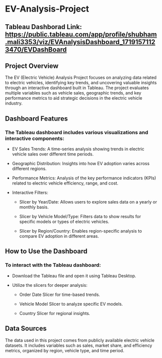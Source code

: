 # EV-Analysis-Project

## Tableau Dashborad Link: https://public.tableau.com/app/profile/shubham.mali3353/viz/EVAnalysisDashboard_17191571123470/EVDashBoard

## Project Overview

The EV (Electric Vehicle) Analysis Project focuses on analyzing data related to electric vehicles, identifying key trends, and uncovering valuable insights through an interactive dashboard built in Tableau. The project evaluates multiple variables such as vehicle sales, geographic trends, and key performance metrics to aid strategic decisions in the electric vehicle industry.

## Dashboard Features

### The Tableau dashboard includes various visualizations and interactive components:

- EV Sales Trends: A time-series analysis showing trends in electric vehicle sales over different time periods.

- Geographic Distribution: Insights into how EV adoption varies across different regions.

- Performance Metrics: Analysis of the key performance indicators (KPIs) related to electric vehicle efficiency, range, and cost.

- Interactive Filters:
  
  - Slicer by Year/Date: Allows users to explore sales data on a yearly or monthly basis.
    
  - Slicer by Vehicle Model/Type: Filters data to show results for specific models or types of      electric vehicles.
    
  - Slicer by Region/Country: Enables region-specific analysis to compare EV adoption in            different areas.

## How to Use the Dashboard

### To interact with the Tableau dashboard:

- Download the Tableau file and open it using Tableau Desktop.
  
- Utilize the slicers for deeper analysis:
  
  - Order Date Slicer for time-based trends.
    
  - Vehicle Model Slicer to analyze specific EV models.
    
  - Country Slicer for regional insights.
    
## Data Sources

The data used in this project comes from publicly available electric vehicle datasets. It includes variables such as sales, market share, and efficiency metrics, organized by region, vehicle type, and time period.

